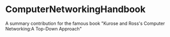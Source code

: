 # ComputerNetworkingHandbook
A summary contribution for the famous book "Kurose and Ross's Computer Networking:A Top-Down Approach" 
